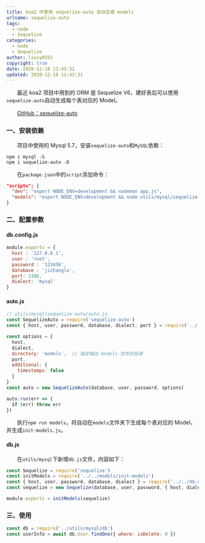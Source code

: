 ```yaml
---
title: koa2 中使用 sequelize-auto 自动生成 models
urlname: sequelize-auto
tags:
  - node
  - Sequelize
categories:
  - node
  - Sequelize
author: liuxy0551
copyright: true
date: 2020-12-18 11:43:31
updated: 2020-12-18 11:43:31
---
```


&emsp;&emsp;最近 koa2 项目中用到的 ORM 是 Sequelize V6，建好表后可以使用`sequelize-auto`自动生成每个表对应的 Model。

<!--more-->

&emsp;&emsp;<a href="https://github.com/sequelize/sequelize-auto" target="_black">GitHub：sequelize-auto</a>


### 一、安装依赖

&emsp;&emsp;项目中使用的 Mysql 5.7，安装`sequelize-auto`和`MySQL`依赖：

```
npm i mysql -S
npm i sequelize-auto -D
```

&emsp;&emsp;在`package.json`中的`script`添加命令：

``` json
"scripts": {
  "dev": "export NODE_ENV=development && nodemon app.js",
  "models": "export NODE_ENV=development && node utils/mysql/sequelize-auto/auto.js"
}
```


### 二、配置参数

#### db.config.js

``` javascript
module.exports = {
  host : '127.0.0.1',
  user : 'root',
  password : '123456',
  database : 'jizhangla',
  port: 3306,
  dialect: 'mysql'
}
```

#### auto.js

``` javascript
// utils/mysql/sequelize-auto/auto.js
const SequelizeAuto = require('sequelize-auto')
const { host, user, password, database, dialect, port } = require('../../../db.config')

const options = {
  host,
  dialect,
  directory: 'models',  // 指定输出 models 文件的目录
  port,
  additional: {
    timestamps: false
  }
}
const auto = new SequelizeAuto(database, user, password, options)

auto.run(err => {
  if (err) throw err
})
```

&emsp;&emsp;执行`npm run models`，将自动在`models`文件夹下生成每个表对应的 Model，并生成`init-models.js`。

#### db.js

&emsp;&emsp;在`utils/mysql`下新增`db.js`文件，内容如下：

``` javascript
const Sequelize = require('sequelize')
const initModels = require('../../models/init-models')
const { host, user, password, database, dialect } = require('../../db.config')
const sequelize = new Sequelize(database, user, password, { host, dialect, define: { timestamps: false } })

module.exports = initModels(sequelize)
```


### 三、使用

``` javascript
const db = require('../utils/mysql/db')
const userInfo = await db.User.findOne({ where: isDelete: 0 })
```

